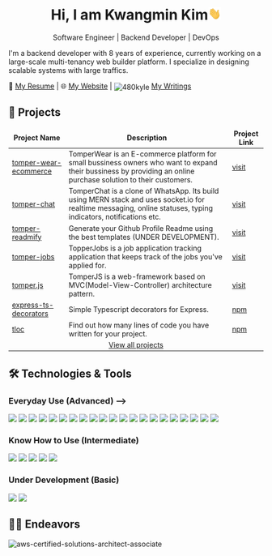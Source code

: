 <p align='center'>
<h1 align='center'>Hi, I am Kwangmin Kim<img src="https://raw.githubusercontent.com/ABSphreak/ABSphreak/master/gifs/Hi.gif" height="25px"></h2>
<p align='center'>Software Engineer  | Backend Developer  | DevOps </h4>
</p>

I'm a backend developer with 8 years of experience, currently working on a large-scale multi-tenancy web builder platform. I specialize in designing scalable systems with large traffics.

📄 [My Resume](https://thegrid-labs.com/resume) | 🌐 [My Website](https://thegrid-labs.com) | <img align="center" src="https://raw.githubusercontent.com/rahuldkjain/github-profile-readme-generator/master/src/images/icons/Social/medium.svg" alt="480kyle" height="20px" width="30px" /> [My Writings](https://medium.com/@kyle.kim0305)

## 🚀 Projects
<table>
<thead>
  <tr>
    <th style="border: none; background: none;">Project Name</th>
    <th style="border: none; background: none;">Description</th>
    <th style="border: none; background: none;">Project Link</th>
  </tr>
</thead>
<tbody>
  <tr>
    <td style="border: none; background: none;"><a href="https://github.com/varunKT001/tomper-wear-ecommerce" target="_blank" rel="noopener noreferrer">tomper-wear-ecommerce</a></td>
    <td style="border: none; background: none;">TomperWear is an E-commerce platform for small bussiness owners who want to expand their bussiness by providing an online purchase solution to their customers.</td>
    <td style="border: none; background: none;"><a href="https://tomper-wear.netlify.app/" target="_blank" rel="noopener noreferrer">visit</a></td>
  </tr>
  <tr>
    <td style="border: none; background: none;"><a href="https://github.com/varunKT001/tomper-chat" target="_blank" rel="noopener noreferrer">tomper-chat</a></td>
    <td style="border: none; background: none;">TomperChat is a clone of WhatsApp. Its build using MERN stack and uses socket.io for realtime messaging, online statuses, typing indicators, notifications etc.</td>
    <td style="border: none; background: none;"><a href="https://tomper-chat.herokuapp.com/" target="_blank" rel="noopener noreferrer">visit</a></td>
  </tr>
  <tr>
    <td style="border: none; background: none;"><a href="https://github.com/varunKT001/tomper-readmify" target="_blank" rel="noopener noreferrer">tomper-readmify</a></td>
    <td style="border: none; background: none;">Generate your Github Profile Readme using the best templates (UNDER DEVELOPMENT).</td>
    <td style="border: none; background: none;"><a href="https://tomper-readmify.herokuapp.com/" target="_blank" rel="noopener noreferrer">visit</a></td>
  </tr>
  <tr>
    <td style="border: none; background: none;"><a href="https://github.com/varunKT001/tomper-jobs" target="_blank" rel="noopener noreferrer">tomper-jobs</a></td>
    <td style="border: none; background: none;">TopperJobs is a job application tracking application that keeps track of the jobs you&#39;ve applied for.</td>
    <td style="border: none; background: none;"><a href="https://tomper-jobs.netlify.app/" target="_blank" rel="noopener noreferrer">visit</a></td>
  </tr>
  <tr>
    <td style="border: none; background: none;"><a href="https://github.com/varunKT001/tomperjs" target="_blank" rel="noopener noreferrer">tomper.js</a></td>
    <td style="border: none; background: none;">TomperJS is a web-framework based on MVC(Model-View-Controller) architecture pattern.</td>
    <td style="border: none; background: none;"><a href="https://varunkt001.github.io/tomperjs/" target="_blank" rel="noopener noreferrer">visit</a></td>
  </tr>
  <tr>
    <td style="border: none; background: none;"><a href="https://github.com/varunKT001/express-ts-decorators" target="_blank" rel="noopener noreferrer">express-ts-decorators</a></td>
    <td style="border: none; background: none;">Simple Typescript decorators for Express.</td>
    <td style="border: none; background: none;"><a href="https://www.npmjs.com/package/@varuntiwari/express-ts-decorators" target="_blank" rel="noopener noreferrer">npm</a></td>
  </tr>
  <tr>
    <td style="border: none; background: none;"><a href="https://github.com/varunKT001/tloc" target="_blank" rel="noopener noreferrer">tloc</a></td>
    <td style="border: none; background: none;">Find out how many lines of code you have written for your project.</td>
    <td style="border: none; background: none;"><a href="https://www.npmjs.com/package/tloc" target="_blank" rel="noopener noreferrer">npm</a></td>
  </tr>
  <tr>
    <td colspan="3" align="center"><a href="https://github.com/480kyle?tab=repositories">View all projects</a></td>
  </tr>
</tbody>
</table>

## 🛠️ Technologies & Tools

### Everyday Use (Advanced) -->
<p>
<!-- GitHub Actions  -->
<img src='https://img.shields.io/badge/github%20actions-%232671E5.svg?style=for-the-badge&amp;logo=githubactions&amp;logoColor=white' />
<!-- MongoDB  -->
<img src='https://img.shields.io/badge/MongoDB-%234ea94b.svg?style=for-the-badge&amp;logo=mongodb&amp;logoColor=white' />
<!-- MySQL  -->
<img src='https://img.shields.io/badge/mysql-%2300000f.svg?style=for-the-badge&amp;logo=mysql&amp;logoColor=white' />
<!-- NestJS  -->
<img src='https://img.shields.io/badge/nestjs-%23E0234E.svg?style=for-the-badge&amp;logo=nestjs&amp;logoColor=white' />
<!-- NodeJS  -->
<img src='https://img.shields.io/badge/node.js-6DA55F?style=for-the-badge&amp;logo=node.js&amp;logoColor=white' />
<!-- Yarn  -->
<img src='https://img.shields.io/badge/yarn-%232C8EBB.svg?style=for-the-badge&amp;logo=yarn&amp;logoColor=white' />
<!-- AWS  -->
<img src='https://img.shields.io/badge/AWS-%23FF9900.svg?style=for-the-badge&amp;logo=amazon-aws&amp;logoColor=white' />
<!-- JavaScript  -->
<img src='https://img.shields.io/badge/javascript-%23323330.svg?style=for-the-badge&amp;logo=javascript&amp;logoColor=%23F7DF1E' />
<!-- PHP  -->
<img src='https://img.shields.io/badge/php-%23777BB4.svg?style=for-the-badge&amp;logo=php&amp;logoColor=white' />
<!-- TypeScript  -->
<img src='https://img.shields.io/badge/typescript-%23007ACC.svg?style=for-the-badge&amp;logo=typescript&amp;logoColor=white' />
<!-- Linux  -->
<img src='https://img.shields.io/badge/Linux-FCC624?style=for-the-badge&amp;logo=linux&amp;logoColor=black' />
<!-- Docker  -->
<img src='https://img.shields.io/badge/docker-%230db7ed.svg?style=for-the-badge&amp;logo=docker&amp;logoColor=white' />
<!-- Kubernetes  -->
<img src='https://img.shields.io/badge/kubernetes-%23326ce5.svg?style=for-the-badge&amp;logo=kubernetes&amp;logoColor=white' />
<!-- Git  -->
<img src='https://img.shields.io/badge/git-%23F05033.svg?style=for-the-badge&amp;logo=git&amp;logoColor=white' />
<!-- Bitbucket  -->
<img src='https://img.shields.io/badge/bitbucket-%230047B3.svg?style=for-the-badge&amp;logo=bitbucket&amp;logoColor=white' />
<!-- Datadog  -->
<img src='https://img.shields.io/badge/datadog-%23632CA6.svg?style=for-the-badge&amp;logo=datadog&amp;logoColor=white' />
<!-- JWT  -->
<img src='https://img.shields.io/badge/JWT-black?style=for-the-badge&amp;logo=JSON%20web%20tokens' />
<!-- Yarn  -->
<img src='https://img.shields.io/badge/yarn-%232C8EBB.svg?style=for-the-badge&amp;logo=yarn&amp;logoColor=white' />
<!-- Linux  -->
<img src='https://img.shields.io/badge/Linux-FCC624?style=for-the-badge&amp;logo=linux&amp;logoColor=black' />
<!-- ESLint  -->
<img src='https://img.shields.io/badge/ESLint-4B3263?style=for-the-badge&amp;logo=eslint&amp;logoColor=white' />
<!-- Jest  -->
<img src='https://img.shields.io/badge/-jest-%23C21325?style=for-the-badge&amp;logo=jest&amp;logoColor=white' />

</p>

### Know How to Use (Intermediate)

<p>
<!-- RabbitMQ  -->
<img src='https://img.shields.io/badge/rabbitmq-FF6600?style=for-the-badge&amp;logo=rabbitmq&amp;logoColor=white' />
<!-- Oracle  -->
<img src='https://img.shields.io/badge/Oracle-F80000?style=for-the-badge&amp;logo=oracle&amp;logoColor=white' />
<!-- GraphQL  -->
<img src='https://img.shields.io/badge/-GraphQL-E10098?style=for-the-badge&amp;logo=graphql&amp;logoColor=white' />
<!-- Grafana  -->
<img src='https://img.shields.io/badge/grafana-%23F46800.svg?style=for-the-badge&amp;logo=grafana&amp;logoColor=white' />
<!-- Prometheus  -->
<img src='https://img.shields.io/badge/Prometheus-E6522C?style=for-the-badge&amp;logo=Prometheus&amp;logoColor=white' />

</p>

### Under Development (Basic)
<p>
<!-- Flutter  -->
<img src='https://img.shields.io/badge/Flutter-%2302569B.svg?style=for-the-badge&amp;logo=Flutter&amp;logoColor=white' />
<!-- Terraform  -->
<img src='https://img.shields.io/badge/terraform-%235835CC.svg?style=for-the-badge&amp;logo=terraform&amp;logoColor=white' />

</p>

## 🏋️‍♂️ Endeavors
![aws-certified-solutions-architect-associate](https://github.com/user-attachments/assets/c10cae8a-5609-47b4-8828-2134744b5e45)